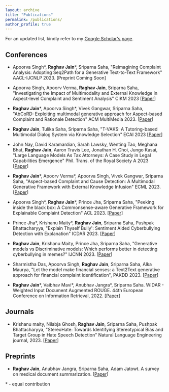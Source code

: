 ```yaml
---
layout: archive
title: "Publications"
permalink: /publications/
author_profile: true
---
```


For an updated list, kindly refer to my [Google Scholar's page](https://scholar.google.com/citations?user=-zrKSCoAAAAJ&hl=en).


## Conferences

* Apoorva Singh\*, **Raghav Jain**\*, Sriparna Saha, "Reimagining Complaint Analysis: Adopting Seq2Path for a Generative Text-to-Text Framework" AACL-IJCNLP 2023. \[Preprint Coming Soon\]

* Apoorva Singh, Apoorv Verma, **Raghav Jain**, Sriparna Saha, "Investigating the Impact of Multimodality and External
Knowledge in Aspect-level Complaint and Sentiment Analysis" CIKM 2023 \[[Paper](https://dl.acm.org/doi/10.1145/3583780.3614937/)\]

* **Raghav Jain**\*, Apoorva Singh\*, Vivek Gangwar, Sriparna Saha, "AbCoRD: Exploiting multimodal generative approach for Aspect-based Complaint and Rationale Detection" ACM MultiMedia 2023. \[[Paper](https://dl.acm.org/doi/10.1145/3581783.3613776/)\]

* **Raghav Jain**, Tulika Saha, Sriparna Saha, "T-VAKS: A Tutoring-based Multimodal Dialog System via Knowledge Selection" ECAI 2023  \[[Paper](https://www.researchgate.net/publication/374324622_T-VAKS_A_Tutoring-Based_Multimodal_Dialog_System_via_Knowledge_Selection)\]

* John Nay, David Karamardian, Sarah Lawsky, Wenting Tao, Meghana Bhat, **Raghav Jain**, Aaron Travis Lee, Jonathan H. Choi, Jungo Kasai,  "Large Language Models As Tax Attorneys: A Case Study in Legal Capabilities Emergence" Phil. Trans. of the Royal Society A 2023  \[[Paper](https://arxiv.org/abs/2306.07075)\]

* **Raghav Jain**\*, Apoorv Verma\*, Apoorva Singh, Vivek Gangwar, Sriparna Saha, "Aspect-based Complaint and Cause Detection: A Multimodal Generative Framework with External Knowledge Infusion" ECML 2023. \[[Paper](https://www.springerprofessional.de/aspect-based-complaint-and-cause-detection-a-multimodal-generati/26052040)\]

* Apoorva Singh\*, **Raghav Jain**\*, Prince Jha, Sriparna Saha, "Peeking inside the black box: A Commonsense-aware Generative Framework for Explainable Complaint Detection" ACL 2023. \[[Paper](https://aclanthology.org/2023.acl-long.404/)\]

* Prince Jha\*, Krishanu Maity\*, **Raghav Jain**, Sriparna Saha, Pushpak Bhattacharyya, "Explain Thyself Bully': Sentiment Aided Cyberbullying Detection with Explanation" ICDAR 2023. \[[Paper](https://link.springer.com/chapter/10.1007/978-3-031-41682-8_9)\]

* **Raghav Jain**, Krishanu Maity, Prince Jha, Sriparna Saha, "Generative models vs Discriminative models: Which performs better in detecting cyberbullying in memes?" IJCNN 2023. \[[Paper](https://ieeexplore.ieee.org/document/10191363/)\]

* Sharmistha Das, Apoorva Singh, **Raghav Jain**, Sriparna Saha, Alka Maurya, "Let the model make financial senses: a Text2Text generative approach for financial complaint identification", PAKDD 2023. \[[Paper](https://link.springer.com/chapter/10.1007/978-3-031-33380-4_5)\]

* **Raghav Jain**\*, Vaibhav Mavi\*, Anubhav Jangra*, Sriparna Saha. WIDAR - Weighted Input Document Augmented ROUGE. 44th European Conference on Information Retrieval, 2022. \[[Paper](https://arxiv.org/abs/2201.09282)\]



## Journals

* Krishanu maity, Nilabja Ghosh, **Raghav Jain**, Sriparna Saha, Pushpak Bhattacharyya,  "StereoHate: Towards Identifying Stereotypical Bias and Target Group in Hate Speech Detection" Natural Language Engineering journal, 2023. \[[Paper](https://www.cse.iitb.ac.in/~pb/papers/nle23-stereohate.pdf)\]

## Preprints

* **Raghav Jain**, Anubhav Jangra, Sriparna Saha, Adam Jatowt. A survey on medical document summarization. \[[Paper](https://arxiv.org/abs/2212.01669)\]



\* - equal contribution
